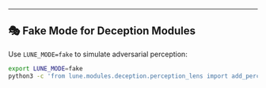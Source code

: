 
---

## 🎭 Fake Mode for Deception Modules

Use `LUNE_MODE=fake` to simulate adversarial perception:

```bash
export LUNE_MODE=fake
python3 -c 'from lune.modules.deception.perception_lens import add_perception_tag, display_tags; add_perception_tag("sandbox-detected"); display_tags()'
